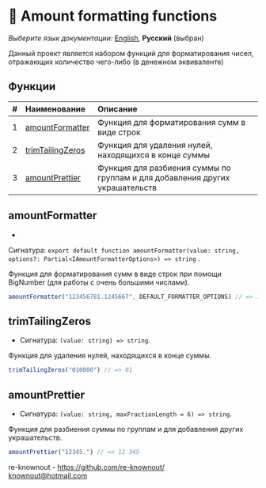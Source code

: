 # 🧱 Amount formatting functions

_Выберите язык документации:_
[English](https://github.com/re-knownout/amount-formatter/tree/master/package/README.md), **Русский** (выбран)

Данный проект является набором функций для форматирования чисел, отражающих количество чего-либо (в денежном
эквиваленте)

## Функции

|   # | Наименование                          | Описание                                                                     |
|----:|:--------------------------------------|:-----------------------------------------------------------------------------|
|   1 | [amountFormatter](#amountformatter)   | Функция для форматирования сумм в виде строк                                 |
|   2 | [trimTailingZeros](#trimtailingzeros) | Функция для удаления нулей, находящихся в конце суммы                        |
|   3 | [amountPrettier](#amountprettier)     | Функция для разбиения суммы по группам и для добавления других украшательств |

## amountFormatter

-

Сигнатура: `export default function amountFormatter(value: string, options?: Partial<IAmountFormatterOptions>) => string`
.

Функция для форматирования сумм в виде строк при помощи BigNumber (для работы с очень большими числами).

```ts
amountFormatter("123456781.1245667", DEFAULT_FORMATTER_OPTIONS) // => 123 456 781...
```

## trimTailingZeros

- Сигнатура: `(value: string) => string`.

Функция для удаления нулей, находящихся в конце суммы.

```ts
trimTailingZeros("010000") // => 01
```

## amountPrettier

- Сигнатура: `(value: string, maxFractionLength = 6) => string`.

Функция для разбиения суммы по группам и для добавления других украшательств.

```ts
amountPrettier("12345.") // => 12 345
```

re-knownout - https://github.com/re-knownout/
<br>knownout@hotmail.com

